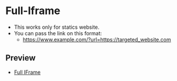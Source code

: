 # Full-Iframe

* This works only for statics website.
* You can pass the link on this format:
  * https://www.example.com/?url=https://targeted_website.com

## Preview
* [Full IFrame](https://bit.ly/Full_Iframe)
